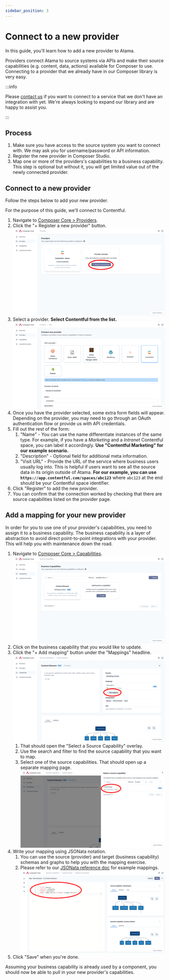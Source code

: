 ```yaml
---
sidebar_position: 3
---
```


# Connect to a new provider

In this guide, you'll learn how to add a new provider to Atama.

Providers connect Atama to source systems via APIs and make their source capabilities (e.g. content, data, actions) available for Composer to use. Connecting to a provider that we already have in our Composer library is very easy.

:::info

Please [contact us](https://www.atama.co/contact-us) if you want to connect to a service that we don't have an integration with yet. We're always looking to expand our library and are happy to assist you.

:::

## Process

1. Make sure you have access to the source system you want to connect with. We may ask you for username/password or API information.
2. Register the new provider in Composer Studio.
3. Map one or more of the providers's capabilities to a business capability. This step is optional but without it, you will get limited value out of the newly connected provider.

## Connect to a new provider

Follow the steps below to add your new provider.

For the purpose of this guide, we'll connect to Contentful.

1. Navigate to [Composer Core > Providers](https://composer.atama.app/core/providers).
2. Click the "+ Register a new provider" button.
   ![Providers screen](./Providers.png)
3. Select a provider. **Select Contentful from the list.**
   ![Connect provider screen](./Connect-new-provider.png)
4. Once you have the provider selected, some extra form fields will appear. Depending on the provider, you may need to go through an OAuth authentication flow or provide us with API credentials.
5. Fill out the rest of the form:
    1. "Name" - You can use the name differentiate instances of the same type. For example, if you have a *Marketing* and a *Intranet* Contentful space, you can label it accordingly. **Use "Contentful Marketing" for our example scenario.**
    2. "Description" - Optional field for additional meta information.
    3. "Visit URL" - Provide the URL of the service where business users usually log into. This is helpful if users want to see all the source data in its origin outside of Atama. **For our example, you can use `https://app.contentful.com/spaces/abc123`** where `abc123` at the end should be your Contentful space identifier.
6. Click "Register" to add the new provider.
7. You can confirm that the connection worked by checking that there are source capabilities listed on the provider page.

## Add a mapping for your new provider

In order for you to use one of your provider's capabilities, you need to assign it to a business capability. The business capability is a layer of abstraction to avoid direct point-to-point integrations with your provider. This will help you with maintenance down the road.

1. Navigate to [Composer Core > Capabilities](https://composer.atama.app/core/business-capabilities).
   ![Business capabilities screen](./Business-Capabilities.png)
2. Click on the business capability that you would like to update.
3. Click the "+ Add mapping" button under the "Mappings" headline.
   ![Business capability screen](./Example-Business-Capability.png)
    1. That should open the "Select a Source Capability" overlay.
    2. Use the search and filter to find the source capability that you want to map.
    3. Select one of the source capabilities. That should open up a separate mapping page.
       ![Add mapping screen](./Select-Source-Capability.png)
4. Write your mapping using JSONata notation.
    1. You can use the source (provider) and target (business capability) schemas and graphs to help you with the mapping exercise.
    2. Please refer to our [JSONata reference doc](../../reference/jsonata-reference.md) for example mappings.
    ![Example mapping screen](./Example-Business-Capability-Mapping.png)
5. Click "Save" when you're done.

Assuming your business capability is already used by a component, you should now be able to pull in your new provider's capabilities.
